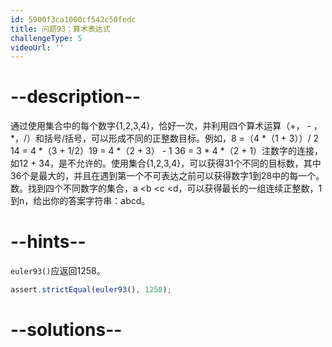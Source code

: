 ```yaml
---
id: 5900f3ca1000cf542c50fedc
title: 问题93：算术表达式
challengeType: 5
videoUrl: ''
---
```


# --description--

通过使用集合中的每个数字{1,2,3,4}，恰好一次，并利用四个算术运算（+， - ，\*，/）和括号/括号，可以形成不同的正整数目标。例如，8 =（4 \*（1 + 3））/ 2 14 = 4 \*（3 + 1/2）19 = 4 \*（2 + 3） - 1 36 = 3 \* 4 \*（2 + 1）注数字的连接，如12 + 34，是不允许的。使用集合{1,2,3,4}，可以获得31个不同的目标数，其中36个是最大的，并且在遇到第一个不可表达之前可以获得数字1到28中的每一个。数。找到四个不同数字的集合，a &lt;b &lt;c &lt;d，可以获得最长的一组连续正整数，1到n，给出你的答案字符串：abcd。

# --hints--

`euler93()`应返回1258。

```js
assert.strictEqual(euler93(), 1258);
```

# --solutions--

